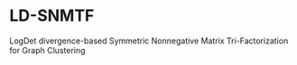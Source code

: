 # LD-SNMTF
LogDet divergence-based Symmetric Nonnegative Matrix Tri-Factorization for Graph Clustering
